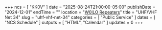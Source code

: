 +++
ncs = [ "KK0V" ]
date = "2025-08-24T21:00:00-05:00"
publishDate = "2024-12-01"
endTime = ""
location = "[W0ILO Repeaters](/radios/)"
title = "UHF/VHF Net 34"
slug = "uhf-vhf-net-34"
categories = [ "Public Service" ]
dates = [ "NCS Schedule" ]
outputs = [ "HTML", "Calendar" ]
updates = 0
+++
